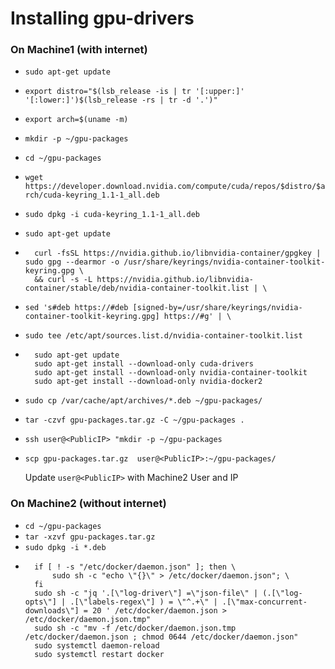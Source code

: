 # Installing gpu-drivers

### On Machine1 (with internet)

- `sudo apt-get update`
- `export distro="$(lsb_release -is | tr '[:upper:]' '[:lower:]')$(lsb_release -rs | tr -d '.')"`
- `export arch=$(uname -m)`
- `mkdir -p ~/gpu-packages`
- `cd ~/gpu-packages`
- `wget https://developer.download.nvidia.com/compute/cuda/repos/$distro/$arch/cuda-keyring_1.1-1_all.deb`
- `sudo dpkg -i cuda-keyring_1.1-1_all.deb`
- `sudo apt-get update`
- ```
    curl -fsSL https://nvidia.github.io/libnvidia-container/gpgkey | sudo gpg --dearmor -o /usr/share/keyrings/nvidia-container-toolkit-keyring.gpg \
    && curl -s -L https://nvidia.github.io/libnvidia-container/stable/deb/nvidia-container-toolkit.list | \
  ```
- `sed 's#deb https://#deb [signed-by=/usr/share/keyrings/nvidia-container-toolkit-keyring.gpg] https://#g' | \`

- `sudo tee /etc/apt/sources.list.d/nvidia-container-toolkit.list`

- ```
    sudo apt-get update
    sudo apt-get install --download-only cuda-drivers
    sudo apt-get install --download-only nvidia-container-toolkit
    sudo apt-get install --download-only nvidia-docker2
  ```
- `sudo cp /var/cache/apt/archives/*.deb ~/gpu-packages/`
- `tar -czvf gpu-packages.tar.gz -C ~/gpu-packages . `
- `ssh user@<PublicIP> "mkdir -p ~/gpu-packages`
- `scp gpu-packages.tar.gz  user@<PublicIP>:~/gpu-packages/`

   Update `user@<PublicIP>` with Machine2 User and IP

### On Machine2 (without internet)

- `cd ~/gpu-packages`
- `tar -xzvf gpu-packages.tar.gz`
- `sudo dpkg -i *.deb`
- ````
    if [ ! -s "/etc/docker/daemon.json" ]; then \
        sudo sh -c "echo \"{}\" > /etc/docker/daemon.json"; \
    fi
    sudo sh -c "jq '.[\"log-driver\"] =\"json-file\" | (.[\"log-opts\"] | .[\"labels-regex\"] ) = \"^.+\" | .[\"max-concurrent-downloads\"] = 20 ' /etc/docker/daemon.json > /etc/docker/daemon.json.tmp"
    sudo sh -c "mv -f /etc/docker/daemon.json.tmp /etc/docker/daemon.json ; chmod 0644 /etc/docker/daemon.json"
    sudo systemctl daemon-reload
    sudo systemctl restart docker

